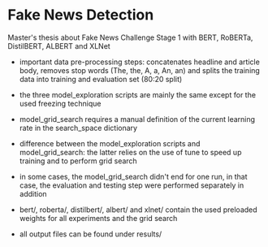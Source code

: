 # Fake News Detection
Master's thesis about Fake News Challenge Stage 1 with BERT, RoBERTa, DistilBERT, ALBERT and XLNet


* important data pre-processing steps: 
	concatenates headline and article body, 
	removes stop words (The, the, A, a, An, an) and 
	splits the training data into training and evaluation set (80:20 split)

* the three model_exploration scripts are mainly the same except for the used freezing technique

* model_grid_search requires a manual definition of the current learning rate in the search_space dictionary

* difference between the model_exploration scripts and model_grid_search:
 	the latter relies on the use of tune to speed up training and to perform grid search

* in some cases, the model_grid_search didn't end for one run, in that case, the evaluation and testing step were performed separately in addition

* bert/, roberta/, distilbert/, albert/ and xlnet/ contain the used preloaded weights for all experiments and the grid search

* all output files can be found under results/
